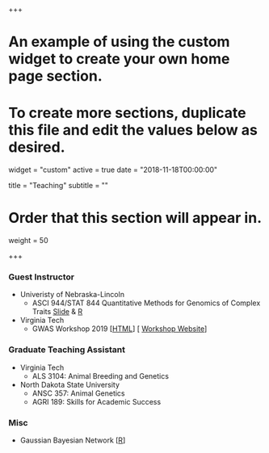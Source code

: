 +++
# An example of using the custom widget to create your own home page section.
# To create more sections, duplicate this file and edit the values below as desired.
widget = "custom"
active = true
date = "2018-11-18T00:00:00"

title = "Teaching"
subtitle = ""

# Order that this section will appear in.
weight = 50

+++
### Guest Instructor 
  * Univeristy of Nebraska-Lincoln
      * ASCI 944/STAT 844 Quantitative Methods for Genomics of Complex Traits [Slide](/pdf/BLUP_MME.pdf) & [R](/Rmd/GBLUP.html)
  * Virginia Tech
      * GWAS Workshop 2019 \[[HTML](/Rmd/GWASWorkshop_day3/BCFA_BN.html)\] \[ [Workshop Website](http://morotalab.org/VTGWAS2019/VTGWAS2019.html)\]

### Graduate Teaching Assistant
  * Virginia Tech
      * ALS 3104: Animal Breeding and Genetics
  * North Dakota State University
      * ANSC 357: Animal Genetics
      * AGRI 189: Skills for Academic Success
    
### Misc
  * Gaussian Bayesian Network \[[R](/Rmd/GBN.html)\]



